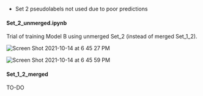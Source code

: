 
* Set 2 pseudolabels not used due to poor predictions

#### Set_2_unmerged.ipynb

Trial of training Model B using unmerged Set_2 (instead of merged Set_1_2).

![Screen Shot 2021-10-14 at 6 45 27 PM](https://user-images.githubusercontent.com/71532604/137419114-fb788d8e-a479-4192-821b-3aaf29aa2b73.png)

![Screen Shot 2021-10-14 at 6 45 59 PM](https://user-images.githubusercontent.com/71532604/137419142-73dc429f-32d5-4129-a9f6-9071ab19e66e.png)

#### Set_1_2_merged

TO-DO
